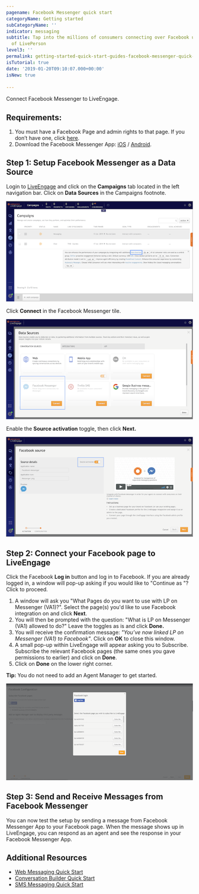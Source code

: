 ```yaml
---
pagename: Facebook Messenger quick start
categoryName: Getting started
subCategoryName: ''
indicator: messaging
subtitle: Tap into the millions of consumers connecting over Facebook using the power
  of LivePerson
level3: ''
permalink: getting-started-quick-start-guides-facebook-messenger-quick-start.html
isTutorial: true
date: '2019-01-20T09:10:07.000+00:00'
isNew: true

---
```

Connect Facebook Messenger to LiveEngage.

## Requirements:

1. You must have a Facebook Page and admin rights to that page. If you don’t have one, click [here](https://www.facebook.com/pages/creation/).
2. Download the Facebook Messenger App:  [iOS](https://itunes.apple.com/us/app/messenger/id454638411) / [Android](https://play.google.com/store/apps/details?id=com.facebook.orca&hl=en).

## Step 1: Setup Facebook Messenger as a Data Source

Login to [LiveEngage](https://authentication.liveperson.net/) and click on the **Campaigns** tab located in the left navigation bar. Click on **Data Sources** in the Campaigns footnote.

![](img/data-sources.png)

Click **Connect** in the Facebook Messenger tile.

![](/img/facebook-messenger-1.png)

Enable the **Source activation** toggle, then click **Next.**

![](/img/facebook-messenger-2.png)

## Step 2: Connect your Facebook page to LiveEngage

Click the Facebook **Log in** button and log in to Facebook. If you are already logged in, a window will pop-up asking if you would like to "Continue as <your name>"? Click to proceed.

1. A window will ask you "What Pages do you want to use with LP on Messenger (VA1)?". Select the page(s) you'd like to use Facebook integration on and click **Next**.
2. You will then be prompted with the question: "What is LP on Messenger (VA1) allowed to do?" Leave the toggles as is and click **Done.**
3. You will receive the confirmation message: _"You’ve now linked LP on Messenger (VA1) to Facebook"_. Click on **OK** to close this window.
4. A small pop-up within LiveEngage will appear asking you to Subscribe. Subscribe the relevant Facebook pages (the same ones you gave permissions to earlier) and click on **Done**.
5. Click on **Done** on the lower right corner.

**Tip:** You do not need to add an Agent Manager to get started.

![](/img/facebook-messenger-4.png)

## Step 3: Send and Receive Messages from Facebook Messenger

You can now test the setup by sending a message from Facebook Messenger App to your Facebook page. When the message shows up in LiveEngage, you can respond as an agent and see the response in your Facebook Messenger App.

## Additional Resources

* [Web Messaging Quick Start](https://knowledge.liveperson.com/getting-started-quick-start-guides-messaging-quick-start.html)
* [Conversation Builder Quick Start](https://knowledge.liveperson.com/getting-started-quick-start-guides-bots-quick-start.html)
* [SMS Messaging Quick Start](https://knowledge.liveperson.com/getting-started-quick-start-guides-twilio-sms-quick-start.html)
